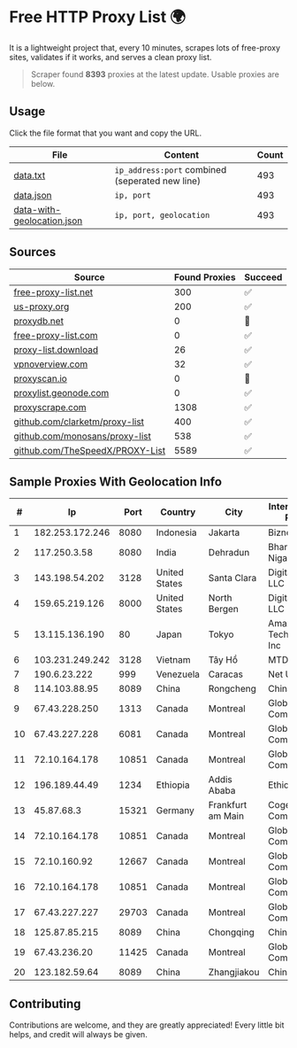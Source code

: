 
# Free HTTP Proxy List 🌍

It is a lightweight project that, every 10 minutes, scrapes lots of free-proxy sites, validates if it works, and serves a clean proxy list.


> Scraper found **8393** proxies at the latest update. Usable proxies are below.

## Usage

Click the file format that you want and copy the URL.


|File|Content|Count|
|----|-------|-----|
|[data.txt](https://raw.githubusercontent.com/themiralay/Proxy-List-World/master/data.txt)|`ip_address:port` combined (seperated new line)|493|
|[data.json](https://raw.githubusercontent.com/themiralay/Proxy-List-World/master/data.json)|`ip, port`|493|
|[data-with-geolocation.json](https://raw.githubusercontent.com/themiralay/Proxy-List-World/master/data-with-geolocation.json)|`ip, port, geolocation`|493|

## Sources

|Source|Found Proxies|Succeed|
|------|-------------|-------|
|[free-proxy-list.net](https://free-proxy-list.net)|300|✅|
|[us-proxy.org](https://www.us-proxy.org)|200|✅|
|[proxydb.net](http://proxydb.net)|0|🚫|
|[free-proxy-list.com](https://free-proxy-list.com/?page=&port=&type%5B%5D=http&type%5B%5D=https&up_time=0&search=Search)|0|✅|
|[proxy-list.download](https://www.proxy-list.download/HTTP)|26|✅|
|[vpnoverview.com](https://vpnoverview.com/privacy/anonymous-browsing/free-proxy-servers)|32|✅|
|[proxyscan.io](https://www.proxyscan.io)|0|🚫|
|[proxylist.geonode.com](https://proxylist.geonode.com/api/proxy-list?limit=300&page=1&sort_by=lastChecked&sort_type=desc&protocols=http,https)|0|✅|
|[proxyscrape.com](https://api.proxyscrape.com/v2/?request=displayproxies&protocol=http&timeout=10000&country=all&ssl=all&anonymity=all)|1308|✅|
|[github.com/clarketm/proxy-list](https://raw.githubusercontent.com/clarketm/proxy-list/master/proxy-list-raw.txt)|400|✅|
|[github.com/monosans/proxy-list](https://raw.githubusercontent.com/monosans/proxy-list/main/proxies/http.txt)|538|✅|
|[github.com/TheSpeedX/PROXY-List](https://raw.githubusercontent.com/TheSpeedX/PROXY-List/master/http.txt)|5589|✅|


## Sample Proxies With Geolocation Info

|#|Ip|Port|Country|City|Internet Service Provider|
|-|--|----|-------|----|-------------------------|
|1|182.253.172.246|8080|Indonesia|Jakarta|Biznet Metronet|
|2|117.250.3.58|8080|India|Dehradun|Bharat Sanchar Nigam Ltd|
|3|143.198.54.202|3128|United States|Santa Clara|DigitalOcean, LLC|
|4|159.65.219.126|8000|United States|North Bergen|DigitalOcean, LLC|
|5|13.115.136.190|80|Japan|Tokyo|Amazon Technologies Inc|
|6|103.231.249.242|3128|Vietnam|Tây Hồ|MTD|
|7|190.6.23.222|999|Venezuela|Caracas|Net Uno|
|8|114.103.88.95|8089|China|Rongcheng|Chinanet|
|9|67.43.228.250|1313|Canada|Montreal|GloboTech Communications|
|10|67.43.227.228|6081|Canada|Montreal|GloboTech Communications|
|11|72.10.164.178|10851|Canada|Montreal|GloboTech Communications|
|12|196.189.44.49|1234|Ethiopia|Addis Ababa|Ethiotelecom|
|13|45.87.68.3|15321|Germany|Frankfurt am Main|Cogent Communications|
|14|72.10.164.178|10851|Canada|Montreal|GloboTech Communications|
|15|72.10.160.92|12667|Canada|Montreal|GloboTech Communications|
|16|72.10.164.178|10851|Canada|Montreal|GloboTech Communications|
|17|67.43.227.227|29703|Canada|Montreal|GloboTech Communications|
|18|125.87.85.215|8089|China|Chongqing|China Telecom|
|19|67.43.236.20|11425|Canada|Montreal|GloboTech Communications|
|20|123.182.59.64|8089|China|Zhangjiakou|China Telecom|



## Contributing

Contributions are welcome, and they are greatly appreciated! Every
little bit helps, and credit will always be given.

